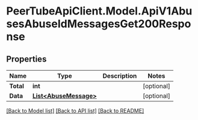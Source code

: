# PeerTubeApiClient.Model.ApiV1AbusesAbuseIdMessagesGet200Response

## Properties

Name | Type | Description | Notes
------------ | ------------- | ------------- | -------------
**Total** | **int** |  | [optional] 
**Data** | [**List&lt;AbuseMessage&gt;**](AbuseMessage.md) |  | [optional] 

[[Back to Model list]](../README.md#documentation-for-models) [[Back to API list]](../README.md#documentation-for-api-endpoints) [[Back to README]](../README.md)

